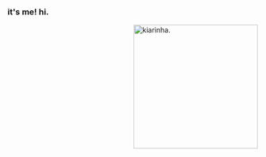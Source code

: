 
 
<h3> it's me! hi. </h3>

 

<img align=right width="250" height="250" src="https://github.com/aline-exe/Compass-UOL/assets/132860472/869986fc-0919-4f11-accc-4e7e36a89e12" alt="kiarinha.">
